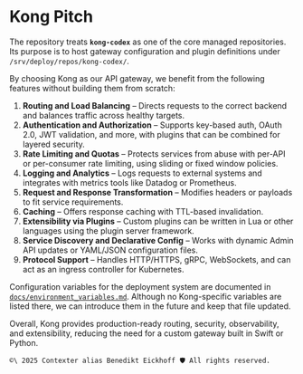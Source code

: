 # Kong Pitch

The repository treats **`kong-codex`** as one of the core managed repositories. Its purpose is to host gateway configuration and plugin definitions under `/srv/deploy/repos/kong-codex/`.

By choosing Kong as our API gateway, we benefit from the following features without building them from scratch:

1. **Routing and Load Balancing** – Directs requests to the correct backend and balances traffic across healthy targets.
2. **Authentication and Authorization** – Supports key-based auth, OAuth 2.0, JWT validation, and more, with plugins that can be combined for layered security.
3. **Rate Limiting and Quotas** – Protects services from abuse with per-API or per-consumer rate limiting, using sliding or fixed window policies.
4. **Logging and Analytics** – Logs requests to external systems and integrates with metrics tools like Datadog or Prometheus.
5. **Request and Response Transformation** – Modifies headers or payloads to fit service requirements.
6. **Caching** – Offers response caching with TTL-based invalidation.
7. **Extensibility via Plugins** – Custom plugins can be written in Lua or other languages using the plugin server framework.
8. **Service Discovery and Declarative Config** – Works with dynamic Admin API updates or YAML/JSON configuration files.
9. **Protocol Support** – Handles HTTP/HTTPS, gRPC, WebSockets, and can act as an ingress controller for Kubernetes.

Configuration variables for the deployment system are documented in [`docs/environment_variables.md`](../docs/environment_variables.md). Although no Kong-specific variables are listed there, we can introduce them in the future and keep that file updated.

Overall, Kong provides production-ready routing, security, observability, and extensibility, reducing the need for a custom gateway built in Swift or Python.


````text
©\ 2025 Contexter alias Benedikt Eickhoff 🛡️ All rights reserved.
````

